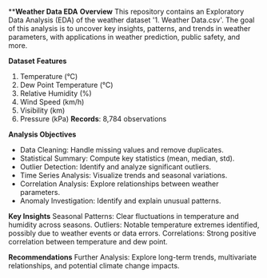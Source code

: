 ****Weather Data EDA**
**Overview**
This repository contains an Exploratory Data Analysis (EDA) of the weather dataset '1. Weather Data.csv'. The goal of this analysis is to uncover key insights, patterns, and trends in weather parameters, with applications in weather prediction, public safety, and more.

**Dataset**
**Features**
1.  Temperature (°C)
2.  Dew Point Temperature (°C)
3.  Relative Humidity (%)
4.  Wind Speed (km/h)
5.  Visibility (km)
6.  Pressure (kPa)
**Records**: 8,784 observations

**Analysis Objectives**
-  Data Cleaning: Handle missing values and remove duplicates.
-  Statistical Summary: Compute key statistics (mean, median, std).
-  Outlier Detection: Identify and analyze significant outliers.
-  Time Series Analysis: Visualize trends and seasonal variations.
-  Correlation Analysis: Explore relationships between weather parameters.
-  Anomaly Investigation: Identify and explain unusual patterns.

**Key Insights**
Seasonal Patterns: Clear fluctuations in temperature and humidity across seasons.
Outliers: Notable temperature extremes identified, possibly due to weather events or data errors.
Correlations: Strong positive correlation between temperature and dew point.

**Recommendations**
Further Analysis: Explore long-term trends, multivariate relationships, and potential climate change impacts.
